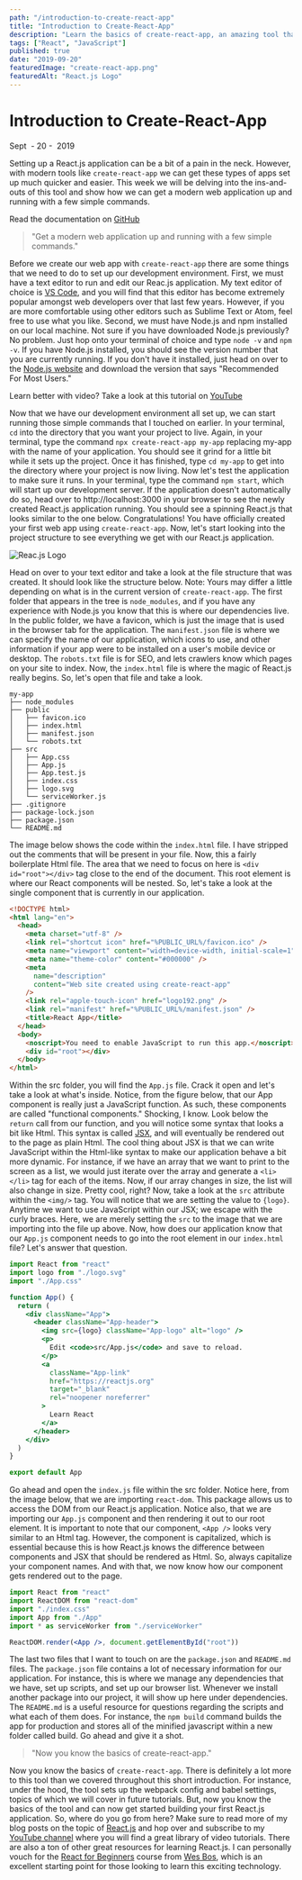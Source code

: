 ```yaml
---
path: "/introduction-to-create-react-app"
title: "Introduction to Create-React-App"
description: "Learn the basics of create-react-app, an amazing tool that allows us to quickly and effeciently get a React.js application up and running."
tags: ["React", "JavaScript"]
published: true
date: "2019-09-20"
featuredImage: "create-react-app.png"
featuredAlt: "React.js Logo"
---
```


# Introduction to Create-React-App

<div class="post-date">Sept &nbsp;- <span class="day">20</span> -&nbsp; 2019</div>

Setting up a React.js application can be a bit of a pain in the neck. However, with modern tools like `create-react-app` we can get these types of apps set up much quicker and easier. This week we will be delving into the ins-and-outs of this tool and show how we can get a modern web application up and running with a few simple commands.

<div class="tip tip-right">

Read the documentation on [GitHub](https://github.com/facebook/create-react-app)

</div>

> "Get a modern web application up and running with a few simple commands."

Before we create our web app with `create-react-app` there are some things that we need to do to set up our development environment. First, we must have a text editor to run and edit our Reac.js application. My text editor of choice is [VS Code](https://code.visualstudio.com), and you will find that this editor has become extremely popular amongst web developers over that last few years. However, if you are more comfortable using other editors such as Sublime Text or Atom, feel free to use what you like. Second, we must have Node.js and npm installed on our local machine. Not sure if you have downloaded Node.js previously? No problem. Just hop onto your terminal of choice and type `node -v` and `npm -v`. If you have Node.js installed, you should see the version number that you are currently running. If you don't have it installed, just head on over to the [Node.js website](https://nodejs.org/) and download the version that says "Recommended For Most Users."

<div class="tip tip-left">

Learn better with video? Take a look at this tutorial on [YouTube](https://www.youtube.com/watch?v=-gvpej9TT-g)

</div>

Now that we have our development environment all set up, we can start running those simple commands that I touched on earlier. In your terminal, `cd` into the directory that you want your project to live. Again, in your terminal, type the command `npx create-react-app my-app` replacing my-app with the name of your application. You should see it grind for a little bit while it sets up the project. Once it has finished, type `cd my-app` to get into the directory where your project is now living. Now let's test the application to make sure it runs. In your terminal, type the command `npm start`, which will start up our development server. If the application doesn't automatically do so, head over to http://localhost:3000 in your browser to see the newly created React.js application running. You should see a spinning React.js that looks similar to the one below. Congratulations! You have officially created your first web app using `create-react-app`. Now, let's start looking into the project structure to see everything we get with our React.js application.

![Reac.js Logo](create-react-app.png)

Head on over to your text editor and take a look at the file structure that was created. It should look like the structure below. Note: Yours may differ a little depending on what is in the current version of `create-react-app`. The first folder that appears in the tree is `node_modules`, and if you have any experience with Node.js you know that this is where our dependencies live. In the public folder, we have a favicon, which is just the image that is used in the browser tab for the application. The `manifest.json` file is where we can specify the name of our application, which icons to use, and other information if your app were to be installed on a user's mobile device or desktop. The `robots.txt` file is for SEO, and lets crawlers know which pages on your site to index. Now, the `index.html` file is where the magic of React.js really begins. So, let's open that file and take a look.

```
my-app
├── node_modules
├── public
│   ├── favicon.ico
│   ├── index.html
│   ├── manifest.json
│   └── robots.txt
├── src
│   ├── App.css
│   ├── App.js
│   ├── App.test.js
│   ├── index.css
│   ├── logo.svg
│   └── serviceWorker.js
├── .gitignore
├── package-lock.json
├── package.json
└── README.md
```

The image below shows the code within the `index.html` file. I have stripped out the comments that will be present in your file. Now, this a fairly boilerplate Html file. The area that we need to focus on here is `<div id="root"></div>` tag close to the end of the document. This root element is where our React components will be nested. So, let's take a look at the single component that is currently in our application.

```html
<!DOCTYPE html>
<html lang="en">
  <head>
    <meta charset="utf-8" />
    <link rel="shortcut icon" href="%PUBLIC_URL%/favicon.ico" />
    <meta name="viewport" content="width=device-width, initial-scale=1" />
    <meta name="theme-color" content="#000000" />
    <meta
      name="description"
      content="Web site created using create-react-app"
    />
    <link rel="apple-touch-icon" href="logo192.png" />
    <link rel="manifest" href="%PUBLIC_URL%/manifest.json" />
    <title>React App</title>
  </head>
  <body>
    <noscript>You need to enable JavaScript to run this app.</noscript>
    <div id="root"></div>
  </body>
</html>
```

Within the src folder, you will find the `App.js` file. Crack it open and let's take a look at what's inside. Notice, from the figure below, that our App component is really just a JavaScript function. As such, these components are called "functional components." Shocking, I know. Look below the `return` call from our function, and you will notice some syntax that looks a bit like Html. This syntax is called [JSX](https://reactjs.org/docs/introducing-jsx.html), and will eventually be rendered out to the page as plain Html. The cool thing about JSX is that we can write JavaScript within the Html-like syntax to make our application behave a bit more dynamic. For instance, if we have an array that we want to print to the screen as a list, we would just iterate over the array and generate a `<li></li>` tag for each of the items. Now, if our array changes in size, the list will also change in size. Pretty cool, right? Now, take a look at the `src` attribute within the `<img/>` tag. You will notice that we are setting the value to `{logo}`. Anytime we want to use JavaScript within our JSX; we escape with the curly braces. Here, we are merely setting the `src` to the image that we are importing into the file up above. Now, how does our application know that our `App.js` component needs to go into the root element in our `index.html` file? Let's answer that question.

```jsx
import React from "react"
import logo from "./logo.svg"
import "./App.css"

function App() {
  return (
    <div className="App">
      <header className="App-header">
        <img src={logo} className="App-logo" alt="logo" />
        <p>
          Edit <code>src/App.js</code> and save to reload.
        </p>
        <a
          className="App-link"
          href="https://reactjs.org"
          target="_blank"
          rel="noopener noreferrer"
        >
          Learn React
        </a>
      </header>
    </div>
  )
}

export default App
```

Go ahead and open the `index.js` file within the src folder. Notice here, from the image below, that we are importing `react-dom`. This package allows us to access the DOM from our React.js application. Notice also, that we are importing our `App.js` component and then rendering it out to our root element. It is important to note that our component, `<App />` looks very similar to an Html tag. However, the component is capitalized, which is essential because this is how React.js knows the difference between components and JSX that should be rendered as Html. So, always capitalize your component names. And with that, we now know how our component gets rendered out to the page.

```jsx
import React from "react"
import ReactDOM from "react-dom"
import "./index.css"
import App from "./App"
import * as serviceWorker from "./serviceWorker"

ReactDOM.render(<App />, document.getElementById("root"))
```

The last two files that I want to touch on are the `package.json` and `README.md` files. The `package.json` file contains a lot of necessary information for our application. For instance, this is where we manage any dependencies that we have, set up scripts, and set up our browser list. Whenever we install another package into our project, it will show up here under dependencies. The `README.md` is a useful resource for questions regarding the scripts and what each of them does. For instance, the `npm build` command builds the app for production and stores all of the minified javascript within a new folder called build. Go ahead and give it a shot.

> "Now you know the basics of create-react-app."

Now you know the basics of `create-react-app`. There is definitely a lot more to this tool than we covered throughout this short introduction. For instance, under the hood, the tool sets up the webpack config and babel settings, topics of which we will cover in future tutorials. But, now you know the basics of the tool and can now get started building your first React.js application. So, where do you go from here? Make sure to read more of my blog posts on the topic of [React.js](/tags/react) and hop over and subscribe to my [YouTube channel](https://www.youtube.com/channel/UC9Psp9-p9jgHfDBReAAcZ3w) where you will find a great library of video tutorials. There are also a ton of other great resources for learning React.js. I can personally vouch for the [React for Beginners](https://reactforbeginners.com/) course from [Wes Bos](https://wesbos.com/), which is an excellent starting point for those looking to learn this exciting technology.
